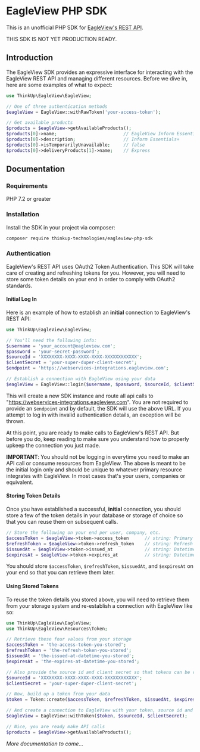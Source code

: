 # EagleView PHP SDK

This is an unofficial PHP SDK for [EagleView's REST API](https://restdoc.eagleview.com/).

THIS SDK IS NOT YET PRODUCTION READY.

## Introduction

The EagleView SDK provides an expressive interface for interacting with the EagleView REST API and managing different resources. Before we dive in, here are some examples of what to expect:

```php
use ThinkUp\EagleView\EagleView;

// One of three authentication methods
$eagleView = EagleView::withRawToken('your-access-token');

// Get available products
$products = $eagleView->getAvailableProducts();
$products[0]->name;                         // EagleView Inform Essentials+
$products[0]->description;                  // Inform Essentials+
$products[0]->isTemporarilyUnavailable;     // false
$products[0]->deliveryProducts[1]->name;    // Express
```

## Documentation

### Requirements

PHP 7.2 or greater

### Installation

Install the SDK in your project via composer:

```bash
composer require thinkup-technologies/eagleview-php-sdk
```

### Authentication

EagleView's REST API uses OAuth2 Token Authentication. This SDK will take care of creating and refreshing tokens for you. However, you will need to store some token details on your end in order to comply with OAuth2 standards.

#### Initial Log In

Here is an example of how to establish an **initial** connection to EagleView's REST API:

```php
use ThinkUp\EagleView\EagleView;

// You'll need the following info:
$username = 'your_account@eagleview.com';
$password = 'your-secret-password';
$sourceId = 'XXXXXXXX-XXXX-XXXX-XXXX-XXXXXXXXXXXX';
$clientSecret = 'your-super-duper-client-secret';
$endpoint = 'https://webservices-integrations.eagleview.com';

// Establish a connection with EagleView using your data
$eagleView = EagleView::login($username, $password, $sourceId, $clientSecret, $endpoint);
```

This will create a new SDK instance and route all api calls to "https://webservices-integrations.eagleview.com". You are not required to provide an `$endpoint` and by default, the SDK will use the above URL. If you attempt to log in with invalid authentication details, an exception will be thrown.

At this point, you are ready to make calls to EagleView's REST API. But before you do, keep reading to make sure you understand how to properly upkeep the connection you just made.

**IMPORTANT**: You should not be logging in everytime you need to make an API call or consume resources from EagleView. The above is meant to be the initial login only and should be unique to whatever primary resource integrates with EagleView. In most cases that's your users, companies or equivalent.

#### Storing Token Details

Once you have established a successful, **initial** connection, you should store a few of the token details in your database or storage of choice so that you can reuse them on subsequent calls.

```php
// Store the following on your end per user, company, etc.
$accessToken = $eagleView->token->access_token      // string: Primary token that's used for accessing the API
$refreshToken = $eagleView->token->refresh_token    // string: Refresh token that's used to fetch new access token
$issuedAt = $eagleView->token->issued_at            // string: Datetime UTC string of when the token was issued
$expiresAt = $eagleView->token->expires_at          // string: Datetime UTC string of when the token will expire
```

You should store `$accessToken`, `$refreshToken`, `$issuedAt`, and `$expiresAt` on your end so that you can retrieve them later.

#### Using Stored Tokens

To reuse the token details you stored above, you will need to retrieve them from your storage system and re-establish a connection with EagleView like so:

```php
use ThinkUp\EagleView\EagleView;
use ThinkUp\EagleView\Resources\Token;

// Retrieve these four values from your storage
$accessToken = 'the-access-token-you-stored';
$refreshToken = 'the-refresh-token-you-stored';
$issuedAt = 'the-issued-at-datetime-you-stored';
$expiresAt = 'the-expires-at-datetime-you-stored';

// Also provide the source id and client secret so that tokens can be refreshed
$sourceId = 'XXXXXXXX-XXXX-XXXX-XXXX-XXXXXXXXXXXX';
$clientSecret = 'your-super-duper-client-secret';

// Now, build up a token from your data
$token = Token::create($accessToken, $refreshToken, $issuedAt, $expiresAt);

// And create a connection to EagleView with your token, source id and client secret 
$eagleView = EagleView::withToken($token, $sourceId, $clientSecret);

// Nice, you are ready make API calls
$products = $eagleView->getAvailableProducts();
```

_More documentation to come..._
